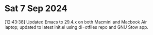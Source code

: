 # Sat  7 Sep 2024

[12:43:38] Updated Emacs to 29.4.x on both Macmini and Macbook Air laptop; updated to latest init.el using di=otfiles repo and GNU Stow app.
